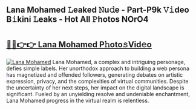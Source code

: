 ## Lana Mohamed 𝙻eaked 𝙽u𝚍e - Part-P9k 𝚅𝚒deo B𝚒kini 𝙻eaks - Hot All 𝙿hotos NOrO4

# <h2><a href="http://ld4uqj.urlbe.top/?page=Lana+Mohamed">🔗🔗👉👉 Lana Mohamed P𝚑oto𝚜Vid𝚎o</a></h2>

[![Lana Mohamed](https://i.imgur.com/eBuTRDB.gif)](http://ld4uqj.urlbe.top/?page=Lana+Mohamed)
Lana Mohamed, a complex and intriguing personage, defies simple labels. Her unorthodox approach to building a web persona has magnetized and offended followers, generating debates on artistic expression, privacy, and the complexities of virtual communities. Despite the uncertainty of her next steps, her impact on the digital landscape is significant. Fueled by an unyielding resolve and undeniable enchantment, Lana Mohamed progress in the virtual realm is relentless.
